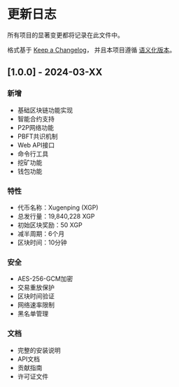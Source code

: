 # 更新日志

所有项目的显著变更都将记录在此文件中。

格式基于 [Keep a Changelog](https://keepachangelog.com/zh-CN/1.0.0/)，
并且本项目遵循 [语义化版本](https://semver.org/lang/zh-CN/)。

## [1.0.0] - 2024-03-XX

### 新增
- 基础区块链功能实现
- 智能合约支持
- P2P网络功能
- PBFT共识机制
- Web API接口
- 命令行工具
- 挖矿功能
- 钱包功能

### 特性
- 代币名称：Xugenping (XGP)
- 总发行量：19,840,228 XGP
- 初始区块奖励：50 XGP
- 减半周期：6个月
- 区块时间：10分钟

### 安全
- AES-256-GCM加密
- 交易重放保护
- 区块时间验证
- 网络速率限制
- 黑名单管理

### 文档
- 完整的安装说明
- API文档
- 贡献指南
- 许可证文件 